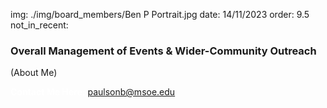 img: ./img/board_members/Ben P Portrait.jpg
date: 14/11/2023
order: 9.5
not_in_recent:

### Overall Management of Events & Wider-Community Outreach

(About Me)

<a style = 'font-weight: bold; color: white;'>Contact Me Here:</a> <a style = 'color: blue eyes;'>paulsonb@msoe.edu</a>